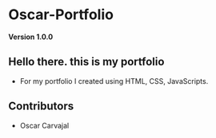 # Oscar-Portfolio

**Version 1.0.0**

## Hello there. this is my portfolio 

- For my portfolio I created using HTML, CSS, JavaScripts.

## Contributors

- Oscar Carvajal